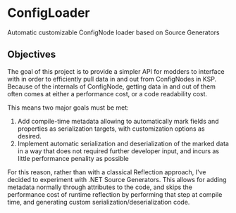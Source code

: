 # ConfigLoader
Automatic customizable ConfigNode loader based on Source Generators

## Objectives
The goal of this project is to provide a simpler API for modders to interface with in order to efficiently pull data in and out from ConfigNodes in KSP.
Because of the internals of ConfigNode, getting data in and out of them often comes at either a performance cost, or a code readability cost.

This means two major goals must be met:
1. Add compile-time metadata allowing to automatically mark fields and properties as serialization targets, with customization options as desired.
2. Implement automatic serialization and deserialization of the marked data in a way that does not required further developer input, and incurs as little performance penality as possible

For this reason, rather than with a classical Reflection approach, I've decided to experiment with .NET Source Generators.
This allows for adding metadata normally through attributes to the code, and skips the performance cost of runtime reflection by performing that step at compile time, and generating custom serialization/deserialization code.
